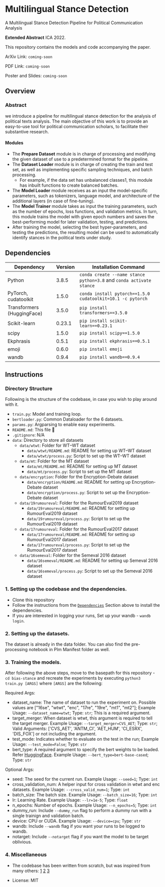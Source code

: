 # Multilingual Stance Detection

A Multilingual Stance Detection Pipeline for Political Communication Analysis

**Extended Abstract** ICA 2022.

This repository contains the models and code accompanying the paper.

ArXiv Link: `coming-soon`

PDF Link: `coming-soon`

Poster and Slides: `coming-soon`

## Overview

### Abstract

we introduce a pipeline for multilingual stance detection for the analysis of political texts analysis. 
The main objective of this work is to provide an easy-to-use tool for political communication scholars, to facilitate their substantive research. 

#### Modules
- The **Prepare Dataset** module is in charge of processing and modifying the given dataset of use to a predetermined format for the pipeline. 
- The **Dataset Loader** module is in charge of creating the train and test set, as well as implementing specific sampling techniques, and batch processing. 
  - For example, if the data set has unbalanced classes1, this module has inbuilt functions to create balanced batches. 
- The **Model Loader** module receives as an input the model-specific parameters, such as tokenizers, language model, and architecture of the additional layers (in case of fine-tuning). 
- The **Model Trainer** module takes as input the training parameters, such as the number of epochs, loss functions, and validation metrics. In turn, this module trains the model with given epoch numbers and saves the best-performing model for later validation, testing, and predictions. 
- After training the model, selecting the best hyper-parameters, and testing the predictions, the resulting model can be used to automatically identify stances in the political texts under study.



## Dependencies

| Dependency                  | Version | Installation Command                                                |
| ----------                  | ------- | ------------------------------------------------------------------- |
| Python                      | 3.8.5   | `conda create --name stance python=3.8` and `conda activate stance` |
| PyTorch, cudatoolkit        | 1.5.0   | `conda install pytorch==1.5.0 cudatoolkit=10.1 -c pytorch`          |
| Transformers  (HuggingFace) | 3.5.0   | `pip install transformers==3.5.0`     |
| Scikit-learn                | 0.23.1  | `pip install scikit-learn==0.23.1`    |
| scipy                       | 1.5.0   | `pip install scipy==1.5.0`            |
| Ekphrasis                   | 0.5.1   | `pip install ekphrasis==0.5.1`        |
| emoji                       | 0.6.0   | `pip install emoji`                   |
| wandb                       | 0.9.4   | `pip install wandb==0.9.4`            |


## Instructions


### Directory Structure

Following is the structure of the codebase, in case you wish to play around with it.

- `train.py`: Model and training loop.
- `bertloader.py`: Common Dataloader for the 6 datasets.
- `params.py`: Argparsing to enable easy experiments.
- `README.md`: This file :slightly_smiling_face:
- `.gitignore`: N/A
- `data`: Directory to store all datasets
  - `data/wtwt`: Folder for WT–WT dataset
    - `data/wtwt/README.md`: README for setting up WT–WT dataset
    - `data/wtwt/process.py`: Script to set up the WT–WT dataset
  - `data/mt`: Folder for the MT dataset
    - `data/mt/README.md`: README for setting up MT dataset
    - `data/mt/process.py`: Script to set up the MT dataset
  - `data/encryption`: Folder for the Encryption-Debate dataset
    - `data/encryption/README.md`: README for setting up Encryption-Debate dataset
    - `data/encryption/process.py`: Script to set up the Encryption-Debate dataset
  - `data/19rumoureval`: Folder for the RumourEval2019 dataset
    - `data/19rumoureval/README.md`: README for setting up RumourEval2019 dataset
    - `data/19rumoureval/process.py`: Script to set up the RumourEval2019 dataset
  - `data/17rumoureval`: Folder for the RumourEval2017 dataset
    - `data/17rumoureval/README.md`: README for setting up RumourEval2017 dataset
    - `data/17rumoureval/process.py`: Script to set up the RumourEval2017 dataset
  - `data/16semeval`: Folder for the Semeval 2016 dataset
    - `data/16semeval/README.md`: README for setting up Semeval 2016 dataset
    - `data/16semeval/process.py`: Script to set up the Semeval 2016 dataset


### 1. Setting up the codebase and the dependencies.

- Clone this repository
- Follow the instructions from the [`Dependencies`](#dependencies) Section above to install the dependencies.
- If you are interested in logging your runs, Set up your wandb - `wandb login`.

### 2. Setting up the datasets.
The dataset is already in the data folder. You can also find the pre-processing notebook in PIm Manifest folder as well.

### 3. Training the models.

After following the above steps, move to the basepath for this repository - `cd bias-stance` and recreate the experiments by executing `python3 train.py [ARGS]` where `[ARGS]` are the following:

Required Args:
- dataset_name: The name of dataset to run the experiment on. Possible values are ["16se", "wtwt", "enc", "17re", "19re", "mt1", "mt2"]; Example Usage: `--dataset_name=wtwt`; Type: `str`; This is a required argument.
- target_merger: When dataset is wtwt, this argument is required to tell the target merger. Example Usage: `--target_merger=CVS_AET`; Type: `str`; Valid Arguments: ['CVS_AET', 'ANTM_CI', 'AET_HUM', 'CI_ESRX', 'DIS_FOX'] or not including the argument.
- test_mode: Indicates whether to evaluate on the test in the run; Example Usage: `--test_mode=False`; Type: `str`
- bert_type: A required argument to specify the bert weights to be loaded. Refer [HuggingFace](https://huggingface.co/models). Example Usage: `--bert_type=bert-base-cased`; Type: `str`

Optional Args:
- seed: The seed for the current run. Example Usage: `--seed=1`; Type: `int`
- cross_validation_num: A helper input for cross validation in wtwt and enc datasets. Example Usage: `--cross_valid_num=1`; Type: `int`
- batch_size: The batch size. Example Usage: `--batch_size=16`; Type: `int`
- lr: Learning Rate. Example Usage: `--lr=1e-5`; Type: `float`
- n_epochs: Number of epochs. Example Usage: `--n_epochs=5`; Type: `int`
- dummy_run: Include `--dummy_run` flag to perform a dummy run with a single trainign and validation batch.
- device: CPU or CUDA. Example Usage: `--device=cpu`; Type: `str`
- wandb: Include `--wandb` flag if you want your runs to be logged to wandb.
- notarget: Include `--notarget` flag if you want the model to be target oblivious.

### 4. Miscellaneous 
- The codebase has been written from scratch, but was inspired from many others: [1](https://github.com/jackroos/VL-BERT) [2](https://propaganda.qcri.org/fine-grained-propaganda-emnlp.html) [3](https://github.com/prajwal1210/Stance-Detection-in-Web-and-Social-Media)

- License: MIT


